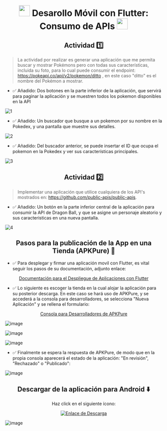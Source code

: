 <h1 align="center">
  <img src="https://github.com/user-attachments/assets/9c8536bb-fb6a-4e37-933c-dbc3ff9bf152" height="35px">
   Desarollo Móvil con Flutter: Consumo de APIs 
  <img src="https://github.com/user-attachments/assets/9c8536bb-fb6a-4e37-933c-dbc3ff9bf152" height="35px">
</h1>
<h2 align="center"> Actividad 1️⃣ </h2>

> La actividad por realizar es generar una aplicación que me permita buscar y mostrar Pokémons pero con todas sus características, incluida su foto, para lo cual puede consumir el endpoint: https://pokeapi.co/api/v2/pokemon/ditto , en este caso "ditto" es el nombre del Pokémon a mostrar.

- ✅ Añadido: Dos botones en la parte inferior de la aplicación, que servirá para paginar la aplicación y se muestren todos los pokemon disponibles en la API 

![1](https://github.com/user-attachments/assets/266f2504-c318-4fe9-8391-6352679a3235)

- ✅ Añadido: Un buscador que busque a un pokemon por su nombre en la Pokedex, y una pantalla que muestre sus detalles.

![2](https://github.com/user-attachments/assets/d073e6da-c0ba-491e-bb67-6e02e6041cd5)

- ✅ Añadido: Del buscador anterior, se puede insertar el ID que ocupa el pokemon en la Pokedex y ver sus características principales.

![3](https://github.com/user-attachments/assets/6b461db0-9006-40cd-86af-bd4ee5841036)

<h2 align="center"> Actividad 2️⃣ </h2>

> Implementar una aplicación que utilice cualquiera de los API's mostrados en: https://github.com/public-apis/public-apis.

- ✅ Añadido: Un botón en la parte inferior central de la aplicación para consumir la API de Dragon Ball, y que se asigne un personaje aleatorio y sus caracteristicas en una nueva pantalla.

![4](https://github.com/user-attachments/assets/888298d9-d1fd-4437-aa10-ab348c18d886)

<h2 id="publicacion" align="center"> Pasos para la publicación de la App en una Tienda (APKPure) 🏪 </h2>

- ✅ Para desplegar y firmar una aplicación movil con Flutter, es vital seguir los pasos de su documentación, adjunto enlace:

<div align="center">
  <p><a href="https://docs.flutter.dev/deployment/android">Documentación para el Despliegue de Aplicaciones con Flutter</a></p>
</div>

- ✅ Lo siguiente es escoger la tienda en la cual alojar la aplicación para su posterior descarga. En este caso se hará uso de APKPure, y se accederá a la consola para desarrolladores, se selecciona "Nueva Aplicación" y se rellena el formulario:

<div align="center">
  <p><a href="https://developer.apkpure.com/console">Consola para Desarrolladores de APKPure</a></p>
</div>

![image](https://github.com/user-attachments/assets/9d3d5c30-c4ba-4918-b716-03beb2fdff82)

![image](https://github.com/user-attachments/assets/e1782ca0-2078-4c5e-a6a8-3221b1219b3c)

![image](https://github.com/user-attachments/assets/9e0aab0f-34b5-4b1a-8f23-5871c83191de)

- ✅ Finalmente se espera la respuesta de APKPure, de modo que en la propia consola aparecerá el estado de la aplicación: "En revisión", "Rechazado" o "Publicado":

![image](https://github.com/user-attachments/assets/77ea39c3-dfe3-4945-a17d-4d517adec8a2)

<h2 align="center"> Descargar de la aplicación para Android ⬇️ </h2>

<div align="center">
  <p>Haz click en el siguiente ícono: </p>
  <p><a href="https://apkpure.com/p/com.jjmm.apiconsumption">
  
  ![Enlace de Descarga](https://skillicons.dev/icons?i=androidstudio)
  
  </a></p>
</div>

![image](https://github.com/user-attachments/assets/4accbdbf-ac8d-40d4-a4f2-bb3c3af907df)
